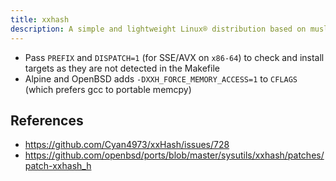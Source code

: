 ```yaml
---
title: xxhash
description: A simple and lightweight Linux® distribution based on musl libc and toybox
---
```


- Pass `PREFIX` and `DISPATCH=1` (for SSE/AVX on `x86-64`) to check and install targets as they are not detected in the Makefile
- Alpine and OpenBSD adds `-DXXH_FORCE_MEMORY_ACCESS=1` to `CFLAGS` (which prefers gcc to portable memcpy)

## References
- https://github.com/Cyan4973/xxHash/issues/728
- https://github.com/openbsd/ports/blob/master/sysutils/xxhash/patches/patch-xxhash_h
